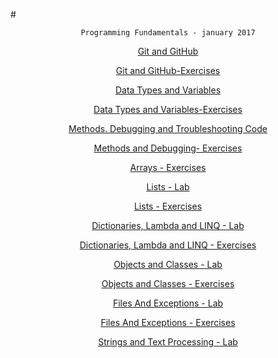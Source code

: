 #<p align="center"> `Programming Fundamentals - january 2017`<p>

<p align="center"> <a href="https://github.com/stefkavasileva/Programming-Fundamentals/tree/master/Homeworks%20and%20Labs/GitGitHubDebuggingSearching-Lab" > Git and GitHub </a> </p>
<p align="center"> <a href="https://github.com/stefkavasileva/Programming-Fundamentals/tree/master/Homeworks%20and%20Labs/GitGitHubDebuggingSearching-Exercises" > Git and GitHub-Exercises</a> </p>
<p align="center"> <a href="https://github.com/stefkavasileva/Programming-Fundamentals/tree/master/Homeworks%20and%20Labs/DataTypeAndVariables" > Data Types and Variables</a> </p>
<p align="center"> <a href="https://github.com/stefkavasileva/Programming-Fundamentals/tree/master/Homeworks%20and%20Labs/DataTypesAndVariables-Exercises" > Data Types and Variables-Exercises</a> </p>
<p align="center"> <a href="https://github.com/stefkavasileva/Programming-Fundamentals/tree/master/Homeworks%20and%20Labs/MethodsAndDebugging" > Methods. Debugging and Troubleshooting Code </a> </p>
<p align="center"> <a href="https://github.com/stefkavasileva/Programming-Fundamentals/tree/master/Homeworks%20and%20Labs/MethodsAndDebuggingExcercises" > Methods and Debugging- Exercises</a> </p>
<p align="center"> <a href="https://github.com/stefkavasileva/Programming-Fundamentals/tree/master/Homeworks%20and%20Labs/Arrays-Exercises"> Arrays - Exercises </a> </p>
<p align="center"> <a href="https://github.com/stefkavasileva/Programming-Fundamentals/tree/master/Homeworks%20and%20Labs/Lists"> Lists - Lab </a> </p>
<p align="center"> <a href="https://github.com/stefkavasileva/Programming-Fundamentals/tree/master/Homeworks%20and%20Labs/ListsExercises"> Lists - Exercises </a> </p>
<p align="center"> <a href="https://github.com/stefkavasileva/Programming-Fundamentals/tree/master/Homeworks%20and%20Labs/DictionariesLambdaAndLINQ"> Dictionaries, Lambda and LINQ - Lab </a> </p>
<p align="center"> <a href="https://github.com/stefkavasileva/Programming-Fundamentals/tree/master/Homeworks%20and%20Labs/DictionariesLambdaAndLINQ-Exercises"> Dictionaries, Lambda and LINQ - Exercises </a> </p>
<p align="center"> <a href="https://github.com/stefkavasileva/Programming-Fundamentals/tree/master/Homeworks%20and%20Labs/ObjectsAndClasses"> Objects and Classes - Lab </a> </p>
<p align="center"> <a href="https://github.com/stefkavasileva/Programming-Fundamentals/tree/master/Homeworks%20and%20Labs/ObjectsAndClasses-Exercises"> Objects and Classes - Exercises </a> </p>
<p align="center"> <a href="https://github.com/stefkavasileva/Programming-Fundamentals/tree/master/Homeworks%20and%20Labs/FilesAndExceptionsLab"> Files And Exceptions - Lab </a> </p>
<p align="center"> <a href="https://github.com/stefkavasileva/Programming-Fundamentals/tree/master/Homeworks%20and%20Labs/FilesAndExceptionsExercises"> Files And Exceptions - Exercises </a> </p>
<p align="center"> <a href="https://github.com/stefkavasileva/Programming-Fundamentals/tree/master/Homeworks%20and%20Labs/Strings-Lab"> Strings and Text Processing - Lab </a> </p>
